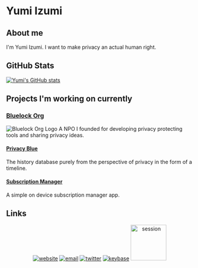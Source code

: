 # Yumi Izumi

## About me

I'm Yumi Izumi. I want to make privacy an actual human right.

## GitHub Stats

[![Yumi's GitHub stats](https://github-readme-stats.vercel.app/api?username=aapl-yumi&show_icons=true&theme=vision-friendly-dark)](https://github.com/aapl-yumi)

## Projects I'm working on currently

### [Bluelock Org](https://bluelock.org)

![Bluelock Org Logo](https://yumi.to/assets/github-icons/horizontal.png)
A NPO I founded for developing privacy protecting tools and sharing privacy ideas.

#### [Privacy Blue](https://privacy.blue)

The history database purely from the perspective of privacy in the form of a timeline.

#### [Subscription Manager](https://github.com/bluelockorg/subscription-manager)

A simple on device subscription manager app.

## Links

<p align="center">
  <a href="https://yumi.to" rel="nofollow"><img src="https://yumi.to/assets/github-icons/website.png" alt="website" style="max-width:100%;"></a>
  <a href="mailto:me@yumiizumi.com"><img src="https://yumi.to/assets/github-icons/protonmail.png" alt="email" style="max-width:100%;"></a>
  <a href="https://twitter.com/aapl_yumi" rel="nofollow"><img src="https://yumi.to/assets/github-icons/twitter.png"alt="twitter" style="max-width:100%;"></a>
  <a href="https://keybase.io/aapl_yumi" rel="nofollow"><img src="https://yumi.to/assets/github-icons/keybase.png" alt="keybase" style="max-width:100%;"></a>
  <a href="https://yumi.to/session" rel="nofollow"><img src="https://raw.githubusercontent.com/oxen-io/session-desktop/6df84fbd1ede25982c9b8955de0bce718489fdc1/images/session/brand.svg" height="96px" width="96px" alt="session" style="max-width:100%;"></a>
</p>
